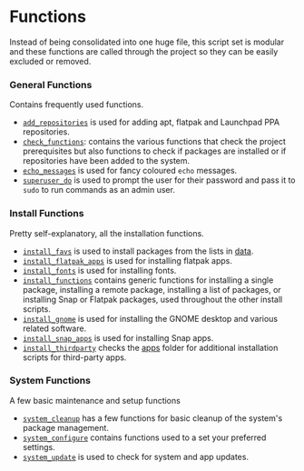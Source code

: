 Functions
=========

Instead of being consolidated into one huge file, this script set is modular and these functions are called through the project so they can be easily excluded or removed.

### General Functions

Contains frequently used functions.

 * [`add_repositories`](add_repositories) is used for adding apt, flatpak and Launchpad PPA repositories.
 * [`check_functions`](check_functions): contains the various functions that check the project prerequisites but also functions to check if packages are installed or if repositories have been added to the system.
 * [`echo_messages`](echo_messages) is used for fancy coloured `echo` messages.
 * [`superuser_do`](superuser_do) is used to prompt the user for their password and pass it to `sudo` to run commands as an admin user.

### Install Functions

Pretty self-explanatory, all the installation functions.

 * [`install_favs`](install_favs) is used to install packages from the lists in [data](/data). 
 * [`install_flatpak_apps`](install_flatpak_apps) is used for installing flatpak apps.
 * [`install_fonts`](install_fonts) is used for installing fonts.
 * [`install_functions`](install_functions) contains generic functions for installing a single package, installing a remote package, installing a list of packages, or installing Snap or Flatpak packages, used throughout the other install scripts. 
 * [`install_gnome`](install_gnome) is used for installing the GNOME desktop and various related software.
 * [`install_snap_apps`](install_snap_apps) is used for installing Snap apps.
 * [`install_thirdparty`](install_thirdparty) checks the [apps](apps) folder for additional installation scripts for third-party apps.

### System Functions

A few basic maintenance and setup functions

 * [`system_cleanup`](system_cleanup) has a few functions for basic cleanup of the system's package management.
 * [`system_configure`](system_configure) contains functions used to a set your preferred settings.
 * [`system_update`](system_update) is used to check for system and app updates.
